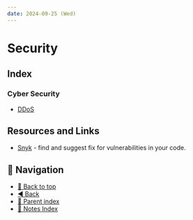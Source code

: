 ```yaml
---
date: 2024-09-25 (Wed)
---
```


# Security

## Index

### Cyber Security

- [DDoS](CyberSecurity/ddos.md)

## Resources and Links

- [Snyk](https://snyk.io/) - find and suggest fix for vulnerabilities in your
  code.

## 🧭 Navigation

- [🔼 Back to top](#security)
- [◀️ Back](../../index.md)
- [🔖 Parent index](../../index.md)
- [📑 Notes Index](../../index.md)
